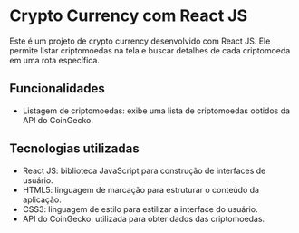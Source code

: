 # Crypto Currency com React JS

Este é um projeto de crypto currency desenvolvido com React JS. Ele permite listar criptomoedas na tela e buscar detalhes de cada criptomoeda em uma rota específica.

## Funcionalidades

- Listagem de criptomoedas: exibe uma lista de criptomoedas obtidos da API do CoinGecko.

## Tecnologias utilizadas

- React JS: biblioteca JavaScript para construção de interfaces de usuário.
- HTML5: linguagem de marcação para estruturar o conteúdo da aplicação.
- CSS3: linguagem de estilo para estilizar a interface do usuário.
- API do CoinGecko: utilizada para obter dados das criptomoedas.